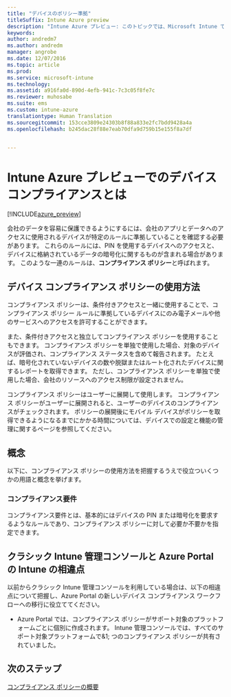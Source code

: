 ```yaml
---
title: "デバイスのポリシー準拠"
titleSuffix: Intune Azure preview
description: "Intune Azure プレビュー: このトピックでは、Microsoft Intune でのデバイス コンプライアンスについて説明します。"
keywords: 
author: andredm7
ms.author: andredm
manager: angrobe
ms.date: 12/07/2016
ms.topic: article
ms.prod: 
ms.service: microsoft-intune
ms.technology: 
ms.assetid: a916fa0d-890d-4efb-941c-7c3c05f8fe7c
ms.reviewer: muhosabe
ms.suite: ems
ms.custom: intune-azure
translationtype: Human Translation
ms.sourcegitcommit: 153cce3809e24303b8f88a833e2fc7bdd9428a4a
ms.openlocfilehash: b245dac28f88e7eab70dfa9d759b15e155f8a7df


---
```


# <a name="what-is-device-compliance-in-intune-azure-preview"></a>Intune Azure プレビューでのデバイス コンプライアンスとは


[!INCLUDE[azure_preview](../includes/azure_preview.md)]

会社のデータを容易に保護できるようにするには、会社のアプリとデータへのアクセスに使用されるデバイスが特定のルールに準拠していることを確認する必要があります。 これらのルールには、PIN を使用するデバイスへのアクセスと、デバイスに格納されているデータの暗号化に関するものが含まれる場合があります。 このような一連のルールは、**コンプライアンス ポリシー**と呼ばれます。

##  <a name="how-should-i-use-a-device-compliance-policy"></a>デバイス コンプライアンス ポリシーの使用方法
コンプライアンス ポリシーは、条件付きアクセスと一緒に使用することで、コンプライアンス ポリシー ルールに準拠しているデバイスにのみ電子メールや他のサービスへのアクセスを許可することができます。

また、条件付きアクセスと独立してコンプライアンス ポリシーを使用することもできます。
コンプライアンス ポリシーを単独で使用した場合、対象のデバイスが評価され、コンプライアンス ステータスを含めて報告されます。 たとえば、暗号化されていないデバイスの数や脱獄またはルート化されたデバイスに関するレポートを取得できます。 ただし、コンプライアンス ポリシーを単独で使用した場合、会社のリソースへのアクセス制限が設定されません。

コンプライアンス ポリシーはユーザーに展開して使用します。 コンプライアンス ポリシーがユーザーに展開されると、ユーザーのデバイスのコンプライアンスがチェックされます。 ポリシーの展開後にモバイル デバイスがポリシーを取得できるようになるまでにかかる時間については、デバイスでの設定と機能の管理に関するページを参照してください。

##  <a name="concepts"></a>概念
以下に、コンプライアンス ポリシーの使用方法を把握するうえで役立ついくつかの用語と概念を挙げます。

### <a name="compliance-requirements"></a>コンプライアンス要件
コンプライアンス要件とは、基本的にはデバイスの PIN または暗号化を要求するようなルールであり、コンプライアンス ポリシーに対して必要か不要かを指定できます。

<!---### Actions for noncompliance

You can specify what needs to happen when a device is determined as noncompliant. This can be a sequence of actions during a specific time.
When you specify these actions, Intune will automatically initiate them in the sequence you specify. See the following example of a sequence of
actions for a device that continues to be in the noncompliant status for
a week:

-   When the device is first determined to be non-compliant, an email with noncompliant notification is sent to the user.

-   3 days after initial noncompliance state, a follow up reminder is sent to the user.

-   5 days after initial noncompliance state, a final reminder with a notification that access to company resources will be blocked on the device in 2 days if the compliance issues are not remediated is sent to the user.

-   7 days after initial noncompliance state, access to company resources is blocked. This requires that you have conditional access policy that specifies that access from noncompliant devices should    be blocked for services such as Exchange and SharePoint.

### Grace Period

This is the time between when a device is first determined as
noncompliant to when access to company resources on that device is blocked. This time allows for time that the user has to resolve
compliance issues on the device. You can also use this time to create your action sequences to send notifications to the user before their access is blocked.

Remember that you need to implement conditional access policies in addition to compliance policies in order for access to company resources to be blocked.--->

##  <a name="differences-between-the-classic-intune-admin-console-and-intune-in-the-azure-portal"></a>クラシック Intune 管理コンソールと Azure Portal の Intune の相違点


以前からクラシック Intune 管理コンソールを利用している場合は、以下の相違点について把握し、Azure Portal の新しいデバイス コンプライアンス ワークフローへの移行に役立ててください。


-   Azure Portal では、コンプライアンス ポリシーがサポート対象のプラットフォームごとに個別に作成されます。 Intune 管理コンソールでは、すべてのサポート対象プラットフォームで&1; つのコンプライアンス ポリシーが共有されていました。


<!--- -   In the Azure portal, you have the ability to specify actions and notifications that are intiated when a device is determined to be noncompliant. This ability does not exist in the Intune admin console.

-   In the Azure portal, you can set a grace period to allow time for the end-user to get their device back to compliance status before they completely lose the ability to get company data on their device. This is not available in the Intune admin console.--->

##  <a name="next-steps"></a>次のステップ

[コンプライアンス ポリシーの概要](get-started-with-device-compliance.md)


<!---### See also

Conditional access--->



<!--HONumber=Feb17_HO3-->


